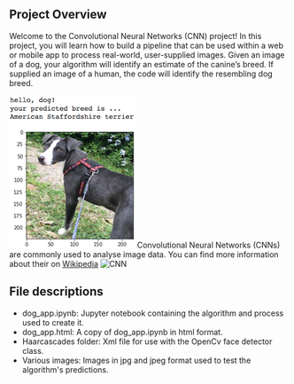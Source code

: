 [//]: # (Image References)

[image1]: ./images/sample_dog_output.png "Sample Output"
[image2]: ./images/vgg16_model.png "VGG-16 Model Keras Layers"
[image3]: ./images/vgg16_model_draw.png "VGG16 Model Figure"


## Project Overview

Welcome to the Convolutional Neural Networks (CNN) project! In this project, you will learn how to build a pipeline that can be used within a web or mobile app to process real-world, user-supplied images.  Given an image of a dog, your algorithm will identify an estimate of the canine’s breed.  If supplied an image of a human, the code will identify the resembling dog breed.  

![Sample Output][image1]
Convolutional Neural Networks (CNNs) are commonly used to analyse image data. You can find more information about their on [Wikipedia](https://en.wikipedia.org/wiki/Convolutional_neural_network)
![CNN][image2]

## File descriptions
* dog_app.ipynb: Jupyter notebook containing the algorithm and process used to create it.
* dog_app.html: A copy of dog_app.ipynb in html format.
* Haarcascades folder: Xml file for use with the OpenCv face detector class.
* Various images: Images in jpg and jpeg format used to test the algorithm's predictions.


